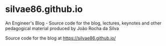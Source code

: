 # silvae86.github.io
An Engineer's Blog - Source code for the blog, lectures, keynotes and other pedagogical material produced by João Rocha da Silva

Source code for the blog at https://silvae86.github.io/

